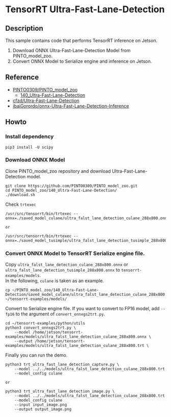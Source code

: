 # TensorRT Ultra-Fast-Lane-Detection

## Description
This sample contains code that performs TensorRT inference on Jetson.
1. Download ONNX Ultra-Fast-Lane-Detection Model from PINTO_model_zoo.
2. Convert ONNX Model to Serialize engine and inference on Jetson.

## Reference
- [PINTO0309/PINTO_model_zoo](https://github.com/PINTO0309/PINTO_model_zoo)
    - [140_Ultra-Fast-Lane-Detection](https://github.com/PINTO0309/PINTO_model_zoo/tree/main/140_Ultra-Fast-Lane-Detection)
- [cfzd/Ultra-Fast-Lane-Detection](https://github.com/cfzd/Ultra-Fast-Lane-Detection)
- [ibaiGorordo/onnx-Ultra-Fast-Lane-Detection-Inference](https://github.com/ibaiGorordo/onnx-Ultra-Fast-Lane-Detection-Inference)

## Howto

### Install dependency
```
pip3 install -U scipy
```

### Download ONNX Model

Clone PINTO_model_zoo repository and download Ultra-Fast-Lane-Detection
 model.
```
git clone https://github.com/PINTO0309/PINTO_model_zoo.git
cd PINTO_model_zoo/140_Ultra-Fast-Lane-Detection/
./download.sh
```

Check `trtexec`
```
/usr/src/tensorrt/bin/trtexec --onnx=./saved_model_culane/ultra_falst_lane_detection_culane_288x800.onnx

or

/usr/src/tensorrt/bin/trtexec --onnx=./saved_model_tusimple/ultra_falst_lane_detection_tusimple_288x800.onnx
```

### Convert ONNX Model to TensorRT Serialize engine file.
Copy `ultra_falst_lane_detection_culane_288x800.onnx` or `ultra_falst_lane_detection_tusimple_288x800.onnx` to `tensorrt-examples/models`.  
In the following, `culane` is taken as an example.
```
cp ~/PINTO_model_zoo/140_Ultra-Fast-Lane-Detection/saved_model_culane/ultra_falst_lane_detection_culane_288x800.onnx ~/tensorrt-examples/models/
```

Convert to Serialize engine file.
If you want to convert to FP16 model, add `--fp16` to the argument of `convert_onnxgs2trt.py`.
```
cd ~/tensorrt-examples/python/utils
python3 convert_onnxgs2trt.py \
    --model /home/jetson/tensorrt-examples/models/ultra_falst_lane_detection_culane_288x800.onnx \
    --output /home/jetson/tensorrt-examples/models/ultra_falst_lane_detection_culane_288x800.trt \
```

Finally you can run the demo.
```
python3 trt_ultra_fast_lane_detection_capture.py \
    --model ../../models/ultra_falst_lane_detection_culane_288x800.trt
    --model_config culane

or 

python3 trt_ultra_fast_lane_detection_image.py \
    --model ../../models/ultra_falst_lane_detection_culane_288x800.trt
    --model_config culane
    --input input_image.png
    --output output_image.png
```
